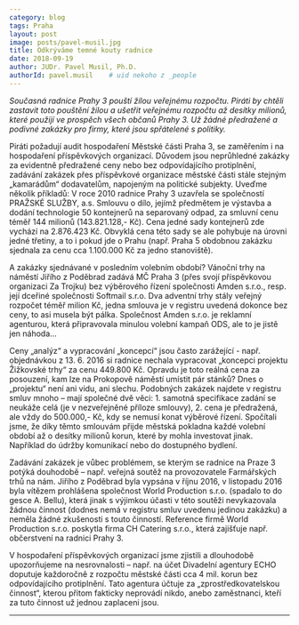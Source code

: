 ```yaml
---
category: blog
tags: Praha
layout: post
image: posts/pavel-musil.jpg
title: Odkrýváme temné kouty radnice
date: 2018-09-19
author: JUDr. Pavel Musil, Ph.D.
authorId: pavel.musil    # uid nekoho z _people
---
```


*Současná radnice Prahy 3 pouští žilou veřejnému rozpočtu. Piráti by chtěli zastavit toto pouštění žilou a ušetřit veřejnému rozpočtu až desítky milionů, které použijí ve prospěch všech občanů Prahy 3. Už žádné předražené a podivné zakázky pro firmy, které jsou spřátelené s politiky.*

Piráti požadují audit hospodaření Městské části Praha 3, se zaměřením i na hospodaření příspěvkových organizací. Důvodem jsou neprůhledné zakázky za evidentně předražené ceny nebo bez odpovídajícího protiplnění, zadávání zakázek přes příspěvkové organizace městské části stále stejným „kamarádům“ dodavatelům, napojeným na politické subjekty. Uveďme několik příkladů:
V roce 2010 radnice Prahy 3 uzavřela se společností PRAŽSKÉ SLUŽBY, a.s. Smlouvu o dílo, jejímž předmětem je výstavba a dodání technologie 50 kontejnerů na separovaný odpad, za smluvní cenu téměř 144 milionů (143.821.128,- Kč). Cena jedné sady kontejnerů zde vychází na 2.876.423 Kč. Obvyklá cena této sady se ale pohybuje na úrovni jedné třetiny, a to i pokud jde o Prahu (např. Praha 5 obdobnou zakázku sjednala za cenu cca 1.100.000 Kč za jedno stanoviště). 

A zakázky sjednávané v posledním volebním období? 
Vánoční trhy na náměstí Jiřího z Poděbrad zadává MČ Praha 3 (přes svojí příspěvkovou organizaci Za Trojku) bez výběrového řízení společnosti Amden s.r.o., resp. její dceřiné společnosti Softmail s.r.o. Dva adventní trhy stály veřejný rozpočet téměř milion Kč, jedna smlouva je v registru uvedená dokonce bez ceny, to asi musela být pálka. Společnost Amden s.r.o. je reklamní agenturou, která připravovala minulou volební kampaň ODS, ale to je jistě jen náhoda…  

Ceny „analýz“ a vypracování „koncepcí“ jsou často zarážející - např. objednávkou z 13. 6. 2016 si radnice nechala vypracovat „koncepci projektu Žižkovské trhy“ za cenu 449.800 Kč. Opravdu je toto reálná cena za posouzení, kam lze na Prokopově náměstí umístit pár stánků? Dnes o „projektu“ není ani vidu, ani slechu. Podobných zakázek najdete v registru smluv mnoho – mají společné dvě věci: 1. samotná specifikace zadání se neukáže celá (je v nezveřejněné příloze smlouvy), 2. cena je předražená, ale vždy do 500.000,- Kč, kdy se nemusí konat výběrové řízení.  Spočítali jsme, že díky těmto smlouvám přijde městská pokladna každé volební období až o desítky milionů korun, které by mohla investovat jinak. Například do údržby komunikací nebo do dostupného bydlení. 

Zadávání zakázek je vůbec problémem, se kterým se radnice na Praze 3 potýká douhodobě – např. veřejná soutěž na provozovatele Farmářských trhů na nám. Jiřího z Poděbrad byla vypsána v říjnu 2016, v listopadu 2016 byla vítězem prohlášena společnost World Production s.r.o. (spadalo to do gesce A. Bellu), která jinak s výjimkou účasti v této soutěži nevykazovala žádnou činnost (dodnes nemá v registru smluv uvedenu jedinou zakázku) a neměla žádné zkušenosti s touto činností. Reference firmě World Production s.r.o. poskytla firma CH Catering s.r.o., která zajišťuje např. občerstvení na radnici Prahy 3.

V hospodaření příspěvkových organizací jsme zjistili a dlouhodobě upozorňujeme na nesrovnalosti – např. na účet Divadelní agentury ECHO doputuje každoročně z rozpočtu městské části cca 4 mil. korun bez odpovídajícího protiplnění. Tato agentura účtuje za „zprostředkovatelskou činnost“, kterou přitom fakticky neprovádí nikdo, anebo zaměstnanci, kteří za tuto činnost už jednou zaplaceni jsou. 

- - -
